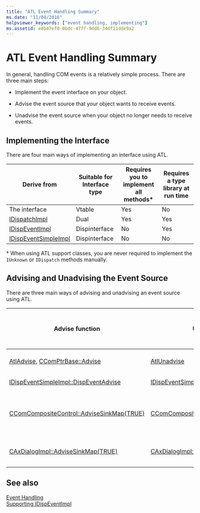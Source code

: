 ```yaml
---
title: "ATL Event Handling Summary"
ms.date: "11/04/2016"
helpviewer_keywords: ["event handling, implementing"]
ms.assetid: e8b47ef0-0bdc-47ff-9dd6-34df11dde9a2
---
```

# ATL Event Handling Summary

In general, handling COM events is a relatively simple process. There are three main steps:

- Implement the event interface on your object.

- Advise the event source that your object wants to receive events.

- Unadvise the event source when your object no longer needs to receive events.

## Implementing the Interface

There are four main ways of implementing an interface using ATL.

|Derive from|Suitable for Interface type|Requires you to implement all methods*|Requires a type library at run time|
|-----------------|---------------------------------|---------------------------------------------|-----------------------------------------|
|The interface|Vtable|Yes|No|
|[IDispatchImpl](../atl/reference/idispatchimpl-class.md)|Dual|Yes|Yes|
|[IDispEventImpl](../atl/reference/idispeventimpl-class.md)|Dispinterface|No|Yes|
|[IDispEventSimpleImpl](../atl/reference/idispeventsimpleimpl-class.md)|Dispinterface|No|No|

\* When using ATL support classes, you are never required to implement the `IUnknown` or `IDispatch` methods manually.

## Advising and Unadvising the Event Source

There are three main ways of advising and unadvising an event source using ATL.

|Advise function|Unadvise function|Most suitable for use with|Requires you to keep track of a cookie|Comments|
|---------------------|-----------------------|--------------------------------|---------------------------------------------|--------------|
|[AtlAdvise](reference/connection-point-global-functions.md#atladvise), [CComPtrBase::Advise](../atl/reference/ccomptrbase-class.md#advise)|[AtlUnadvise](reference/connection-point-global-functions.md#atlunadvise)|Vtable or dual interfaces|Yes|`AtlAdvise` is a global ATL function. `CComPtrBase::Advise` is used by [CComPtr](../atl/reference/ccomptr-class.md) and [CComQIPtr](../atl/reference/ccomqiptr-class.md).|
|[IDispEventSimpleImpl::DispEventAdvise](../atl/reference/idispeventsimpleimpl-class.md#dispeventadvise)|[IDispEventSimpleImpl::DispEventUnadvise](../atl/reference/idispeventsimpleimpl-class.md#dispeventunadvise)|[IDispEventImpl](../atl/reference/idispeventimpl-class.md) or [IDispEventSimpleImpl](../atl/reference/idispeventsimpleimpl-class.md)|No|Fewer parameters than `AtlAdvise` since the base class does more work.|
|[CComCompositeControl::AdviseSinkMap(TRUE)](../atl/reference/ccomcompositecontrol-class.md#advisesinkmap)|[CComCompositeControl::AdviseSinkMap(FALSE)](../atl/reference/ccomcompositecontrol-class.md#advisesinkmap)|ActiveX controls in Composite controls|No|`CComCompositeControl::AdviseSinkMap` advises all entries in the event sink map. The same function unadvises the entries. This method is called automatically by the `CComCompositeControl` class.|
|[CAxDialogImpl::AdviseSinkMap(TRUE)](../atl/reference/caxdialogimpl-class.md#advisesinkmap)|[CAxDialogImpl::AdviseSinkMap(FALSE)](../atl/reference/caxdialogimpl-class.md#advisesinkmap)|ActiveX controls in a dialog box|No|`CAxDialogImpl::AdviseSinkMap` advises and unadvises all ActiveX controls in the dialog resource. This is done automatically for you.|

## See also

[Event Handling](../atl/event-handling-and-atl.md)<br/>
[Supporting IDispEventImpl](../atl/supporting-idispeventimpl.md)
